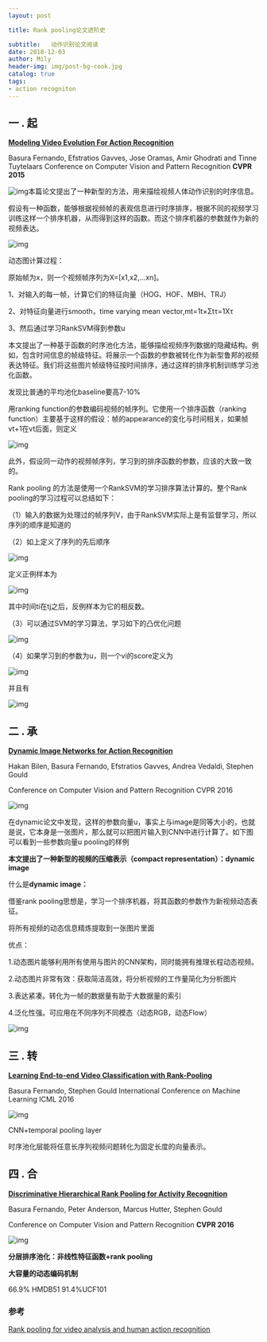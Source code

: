 ```yaml
---
layout: post

title: Rank pooling论文进阶史

subtitle:   动作识别论文阅读
date: 2018-12-03
author: Mily
header-img: img/post-bg-cook.jpg
catalog: true
tags:
- action recogniton
---
```


## **一 . 起**

[**Modeling Video Evolution For Action Recognition**](http://www.cv-foundation.org/openaccess/content_cvpr_2015/papers/Fernando_Modeling_Video_Evolution_2015_CVPR_paper.pdf)

Basura Fernando, Efstratios Gavves, Jose Oramas, Amir Ghodrati and Tinne Tuytelaars Conference on Computer Vision and Pattern Recognition **CVPR 2015**

![img](https://note.youdao.com/yws/public/resource/39a3e62c72624fccf01a9e094a40ac20/xmlnote/1F9888FFF1924D4E867F628D2F343113/20392)本篇论文提出了一种新型的方法，用来描绘视频人体动作识别的时序信息。

假设有一种函数，能够根据视频帧的表观信息进行时序排序，根据不同的视频学习训练这样一个排序机器，从而得到这样的函数。而这个排序机器的参数就作为新的视频表达。



![img](https://note.youdao.com/ynoteshare1/images/replace-img.png)

动态图计算过程： 

原始帧为x，则一个视频帧序列为X=[x1,x2,…xn]。 

1、对输入的每一帧，计算它们的特征向量（HOG、HOF、MBH、TRJ） 

2、对特征向量进行smooth，time varying mean vector,mt=1t×Σtτ=1Xτ 

3、然后通过学习RankSVM得到参数u

本文提出了一种基于函数的时序池化方法，能够描绘视频序列数据的隐藏结构。例如，包含时间信息的帧级特征。将展示一个函数的参数被转化作为新型鲁邦的视频表达特征。我们将这些图片帧级特征按时间排序，通过这样的排序机制训练学习池化函数。

发现比普通的平均池化baseline要高7-10%

用ranking function的参数编码视频的帧序列。它使用一个排序函数（ranking function）主要基于这样的假设：帧的appearance的变化与时间相关，如果帧vt+1在vt后面，则定义

![img](https://note.youdao.com/ynoteshare1/images/replace-img.png)

此外，假设同一动作的视频帧序列，学习到的排序函数的参数，应该的大致一致的。

Rank pooling 的方法是使用一个RankSVM的学习排序算法计算的。整个Rank pooling的学习过程可以总结如下：

（1）输入的数据为处理过的帧序列V，由于RankSVM实际上是有监督学习，所以序列的顺序是知道的

（2）如上定义了序列的先后顺序

![img](https://note.youdao.com/ynoteshare1/images/replace-img.png)

定义正例样本为

![img](https://note.youdao.com/ynoteshare1/images/replace-img.png)

其中时间ti在tj之后，反例样本为它的相反数。

（3）可以通过SVM的学习算法，学习如下的凸优化问题 

![img](https://note.youdao.com/ynoteshare1/images/replace-img.png)

（4）如果学习到的参数为u，则一个vi的score定义为

![img](https://note.youdao.com/ynoteshare1/images/replace-img.png)

并且有

![img](https://note.youdao.com/ynoteshare1/images/replace-img.png)



## **二 . 承**

[**Dynamic Image Networks for Action Recognition**](http://www.cv-foundation.org/openaccess/content_cvpr_2016/papers/Bilen_Dynamic_Image_Networks_CVPR_2016_paper.pdf)

Hakan Bilen, Basura Fernando, Efstratios Gavves, Andrea Vedaldi, Stephen Gould

Conference on Computer Vision and Pattern Recognition CVPR 2016

![img](https://note.youdao.com/ynoteshare1/images/replace-img.png)

在dynamic论文中发现，这样的参数向量u，事实上与image是同等大小的，也就是说，它本身是一张图片，那么就可以把图片输入到CNN中进行计算了。如下图可以看到一些参数向量u pooling的样例

**本文提出了一种新型的视频的压缩表示（compact representation）：dynamic image**

什么是**dynamic image：**

借鉴rank pooling思想是，学习一个排序机器，将其函数的参数作为新视频动态表征。

将所有视频的动态信息精炼提取到一张图片里面

优点：

1.动态图片能够利用所有使用与图片的CNN架构，同时能拥有推理长程动态视频。

2.动态图片非常有效：获取简洁高效，将分析视频的工作量简化为分析图片

3.表达紧凑。转化为一帧的数据量有助于大数据量的索引

4.泛化性强。可应用在不同序列不同模态（动态RGB，动态Flow）

![img](https://note.youdao.com/ynoteshare1/images/replace-img.png)

## **三 . 转**

[**Learning End-to-end Video Classification with Rank-Pooling**](http://jmlr.org/proceedings/papers/v48/fernando16.pdf)

Basura Fernando, Stephen Gould International Conference on Machine Learning ICML 2016

![img](https://note.youdao.com/ynoteshare1/images/replace-img.png)

CNN+temporal pooling layer

时序池化层能将任意长序列视频问题转化为固定长度的向量表示。

## **四 . 合**

[**Discriminative Hierarchical Rank Pooling for Activity Recognition**](http://www.cv-foundation.org/openaccess/content_cvpr_2016/papers/Fernando_Discriminative_Hierarchical_Rank_CVPR_2016_paper.pdf)

Basura Fernando, Peter Anderson, Marcus Hutter, Stephen Gould

Conference on Computer Vision and Pattern Recognition **CVPR 2016**

![img](https://note.youdao.com/ynoteshare1/images/replace-img.png)

**分层排序池化：非线性特征函数+rank pooling**

**大容量的动态编码机制**

66.9% HMDB51  91.4%UCF101



### 参考

[Rank pooling for video analysis and human action recognition](http://users.cecs.anu.edu.au/~basura/RP/)